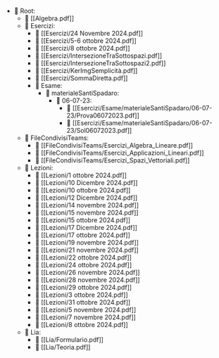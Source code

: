- 📁 Root:
  - 📄 [[Algebra.pdf]]
  - 📁 Esercizi:
    - 📄 [[Esercizi/24 Novembre 2024.pdf]]
    - 📄 [[Esercizi/5-6 ottobre 2024.pdf]]
    - 📄 [[Esercizi/8 ottobre 2024.pdf]]
    - 📄 [[Esercizi/IntersezioneTraSottospazi.pdf]]
    - 📄 [[Esercizi/IntersezioneTraSottospazi2.pdf]]
    - 📄 [[Esercizi/KerImgSemplicità.pdf]]
    - 📄 [[Esercizi/SommaDiretta.pdf]]
    - 📁 Esame:
      - 📁 materialeSantiSpadaro:
        - 📁 06-07-23:
          - 📄 [[Esercizi/Esame/materialeSantiSpadaro/06-07-23/Prova06072023.pdf]]
          - 📄 [[Esercizi/Esame/materialeSantiSpadaro/06-07-23/Sol06072023.pdf]]
  - 📁 FileCondivisiTeams:
    - 📄 [[FileCondivisiTeams/Esercizi_Algebra_Lineare.pdf]]
    - 📄 [[FileCondivisiTeams/Esercizi_Applicazioni_Lineari.pdf]]
    - 📄 [[FileCondivisiTeams/Esercizi_Spazi_Vettoriali.pdf]]
  - 📁 Lezioni:
    - 📄 [[Lezioni/1 ottobre 2024.pdf]]
    - 📄 [[Lezioni/10 Dicembre 2024.pdf]]
    - 📄 [[Lezioni/10 ottobre 2024.pdf]]
    - 📄 [[Lezioni/12 Dicembre 2024.pdf]]
    - 📄 [[Lezioni/14 novembre 2024.pdf]]
    - 📄 [[Lezioni/15 novembre 2024.pdf]]
    - 📄 [[Lezioni/15 ottobre 2024.pdf]]
    - 📄 [[Lezioni/17 Dicembre 2024.pdf]]
    - 📄 [[Lezioni/17 ottobre 2024.pdf]]
    - 📄 [[Lezioni/19 novembre 2024.pdf]]
    - 📄 [[Lezioni/21 novembre 2024.pdf]]
    - 📄 [[Lezioni/22 ottobre 2024.pdf]]
    - 📄 [[Lezioni/24 ottobre 2024.pdf]]
    - 📄 [[Lezioni/26 novembre 2024.pdf]]
    - 📄 [[Lezioni/28 novembre 2024.pdf]]
    - 📄 [[Lezioni/29 ottobre 2024.pdf]]
    - 📄 [[Lezioni/3 ottobre 2024.pdf]]
    - 📄 [[Lezioni/31 ottobre 2024.pdf]]
    - 📄 [[Lezioni/5 novembre 2024.pdf]]
    - 📄 [[Lezioni/7 novembre 2024.pdf]]
    - 📄 [[Lezioni/8 ottobre 2024.pdf]]
  - 📁 Lia:
    - 📄 [[Lia/Formulario.pdf]]
    - 📄 [[Lia/Teoria.pdf]]